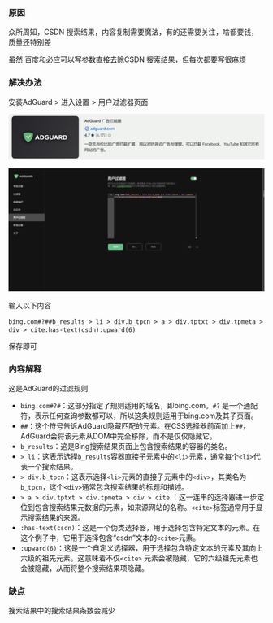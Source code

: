 ### 原因

众所周知，CSDN 搜索结果，内容复制需要魔法，有的还需要关注，啥都要钱，质量还特别差

虽然 百度和必应可以写参数直接去除CSDN 搜索结果，但每次都要写很麻烦

### 解决办法

安装AdGuard > 进入设置 > 用户过滤器页面

![image-20240918224231026](/tests/assets/imgs/ad.png)

![image-20240918223924261](/tests/assets/imgs/adguard.png)

输入以下内容

```
bing.com#?##b_results > li > div.b_tpcn > a > div.tptxt > div.tpmeta > div > cite:has-text(csdn):upward(6)
```

保存即可

### 内容解释

这是AdGuard的过滤规则

- `bing.com#?#`：这部分指定了规则适用的域名，即bing.com。`#?` 是一个通配符，表示任何查询参数都可以，所以这条规则适用于bing.com及其子页面。
- `##`：这个符号告诉AdGuard隐藏匹配的元素。在CSS选择器前面加上`##`，AdGuard会将该元素从DOM中完全移除，而不是仅仅隐藏它。
- `b_results`：这是Bing搜索结果页面上包含搜索结果的容器的类名。
- `> li`：这表示选择`b_results`容器直接子元素中的`<li>`元素，通常每个`<li>`代表一个搜索结果。
- `> div.b_tpcn`：这表示选择`<li>`元素的直接子元素中的`<div>`，其类名为`b_tpcn`，这个`<div>`通常包含搜索结果的标题和描述。
- `> a > div.tptxt > div.tpmeta > div > cite`
  ：这一连串的选择器进一步定位到包含搜索结果元数据的元素，如来源网站的名称。`<cite>`标签通常用于显示搜索结果的来源。
- `:has-text(csdn)`：这是一个伪类选择器，用于选择包含特定文本的元素。在这个例子中，它用于选择包含“csdn”文本的`<cite>`元素。
- `:upward(6)`：这是一个自定义选择器，用于选择包含特定文本的元素及其向上六级的祖先元素。这意味着不仅`<cite>`
  元素会被隐藏，它的六级祖先元素也会被隐藏，从而将整个搜索结果项隐藏。

### 缺点

搜索结果中的搜索结果条数会减少
